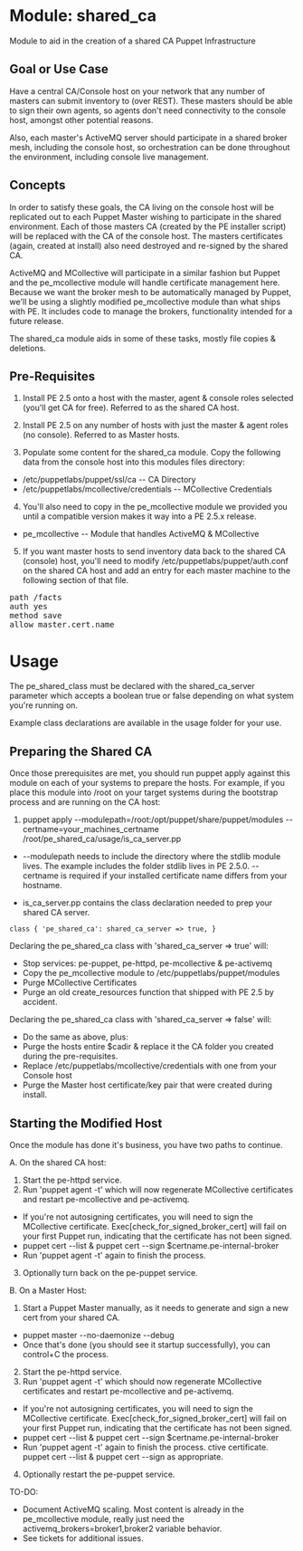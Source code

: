 Module: shared_ca
=================

Module to aid in the creation of a shared CA Puppet Infrastructure

Goal or Use Case
----------------
Have a central CA/Console host on your network that any number of masters can submit inventory to (over REST). These masters should be able to sign their own agents, so agents don't need connectivity to the console host, amongst other potential reasons.

Also, each master's ActiveMQ server should participate in a shared broker mesh, including the console host, so orchestration can be done throughout the environment, including console live management.


Concepts
--------
In order to satisfy these goals, the CA living on the console host will be replicated out to each Puppet Master wishing to participate in the shared environment. Each of those masters CA (created by the PE installer script) will be replaced with the CA of the console host. The masters certificates (again, created at install) also need destroyed and re-signed by the shared CA.

ActiveMQ and MCollective will participate in a similar fashion but Puppet and the pe_mcollective module will handle certificate management here. Because we want the broker mesh to be automatically managed by Puppet, we'll be using a slightly modified pe_mcollective module than what ships with PE. It includes code to manage the brokers, functionality intended for a future release.

The shared_ca module aids in some of these tasks, mostly file copies & deletions.


Pre-Requisites
--------------

1. Install PE 2.5 onto a host with the master, agent & console roles selected (you'll get CA for free). Referred to as the shared CA host.

2. Install PE 2.5 on any number of hosts with just the master & agent roles (no console). Referred to as Master hosts.

3. Populate some content for the shared_ca module.
  Copy the following data from the console host into this modules files directory:
 -  /etc/puppetlabs/puppet/ssl/ca -- CA Directory
 -  /etc/puppetlabs/mcollective/credentials -- MCollective Credentials

4. You'll also need to copy in the pe_mcollective module we provided you until a compatible version makes it way into a PE 2.5.x release.
 -   pe_mcollective -- Module that handles ActiveMQ & MCollective

5. If you want master hosts to send inventory data back to the shared CA (console) host, you'll need to modify /etc/puppetlabs/puppet/auth.conf on the shared CA host and add an entry for each master machine to the following section of that file.
<pre>
path /facts 
auth yes
method save
allow master.cert.name
</pre>

Usage
=====

The pe_shared_class must be declared with the shared_ca_server parameter which accepts a boolean true or false depending on what system you're running on.

Example class declarations are available in the usage folder for your use.

Preparing the Shared CA
-----------------------
Once those prerequisites are met, you should run puppet apply against this module on each of your systems to prepare the hosts. For example, if you place this module into /root on your target systems during the bootstrap process and are running on the CA host:

1. puppet apply --modulepath=/root:/opt/puppet/share/puppet/modules --certname=your_machines_certname /root/pe_shared_ca/usage/is_ca_server.pp

 * --modulepath needs to include the directory where the stdlib module lives. The example includes the folder stdlib lives in PE 2.5.0. --certname is required if your installed certificate name differs from your hostname.

 * is_ca_server.pp contains the class declaration needed to prep your shared CA server.

`class { 'pe_shared_ca':
  shared_ca_server => true,
}`

Declaring the pe_shared_ca class with 'shared_ca_server => true' will:

  * Stop services: pe-puppet, pe-httpd, pe-mcollective & pe-activemq
  * Copy the pe_mcollective module to /etc/puppetlabs/puppet/modules
  * Purge MCollective Certificates
  * Purge an old create_resources function that shipped with PE 2.5 by accident.

Declaring the pe_shared_ca class with 'shared_ca_server => false' will:

  * Do the same as above, plus:
  * Purge the hosts entire $cadir & replace it the CA folder you created during the pre-requisites.
  * Replace /etc/puppetlabs/mcollective/credentials with one from your Console host
  * Purge the Master host certificate/key pair that were created during install.


Starting the Modified Host
-----------------------------
Once the module has done it's business, you have two paths to continue.


A. On the shared CA host:

1. Start the pe-httpd service.
2. Run 'puppet agent -t' which will now regenerate MCollective certificates and restart pe-mcollective and pe-activemq.
 - If you're not autosigning certificates, you will need to sign the MCollective certificate. Exec[check_for_signed_broker_cert] will fail on your first Puppet run, indicating that the certificate has not been signed.
 -  puppet cert --list & puppet cert --sign $certname.pe-internal-broker
 - Run 'puppet agent -t' again to finish the process.
3. Optionally turn back on the pe-puppet service.


B. On a Master Host:

1. Start a Puppet Master manually, as it needs to generate and sign a new cert from your shared CA.
  -  puppet master --no-daemonize --debug
  -  Once that's done (you should see it startup successfully), you can control+C the process.
2. Start the pe-httpd service.
3. Run 'puppet agent -t' which should now regenerate MCollective certificates and restart pe-mcollective and pe-activemq.
  - If you're not autosigning certificates, you will need to sign the MCollective certificate. Exec[check_for_signed_broker_cert] will fail on your first Puppet run, indicating that the certificate has not been signed.
  - puppet cert --list & puppet cert --sign $certname.pe-internal-broker
  - Run 'puppet agent -t' again to finish the process.
ctive certificate. puppet cert --list & puppet cert --sign as appropriate.
4. Optionally restart the pe-puppet service.

TO-DO: 

* Document ActiveMQ scaling. Most content is already in the pe\_mcollective module, really just need the activemq_brokers=broker1,broker2 variable behavior.
* See tickets for additional issues.